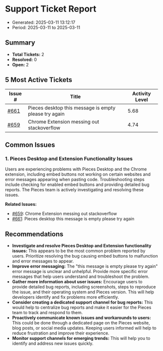 # Support Ticket Report
- Generated: 2025-03-11 13:12:17
- Period: 2025-03-11 to 2025-03-11

## Summary
- **Total Tickets:** 2
- **Resolved:** 0
- **Open:** 2

## 5 Most Active Tickets
| Issue # | Title | Activity Level |
|---------|-------|----------------|
| [#661](https://github.com/pieces-app/support/issues/661) | Pieces desktop this message is empty please try again | 5.68 |
| [#659](https://github.com/pieces-app/support/issues/659) | Chrome Extension messing out stackoverflow | 4.74 |

## Common Issues
### 1. Pieces Desktop and Extension Functionality Issues
Users are experiencing problems with Pieces Desktop and the Chrome extension, including embed buttons not working on certain websites and error messages appearing when pasting code. Troubleshooting steps include checking for enabled embed buttons and providing detailed bug reports. The Pieces team is actively investigating and resolving these issues.

**Related Issues:**
- [#659](https://github.com/pieces-app/support/issues/659): Chrome Extension messing out stackoverflow
- [#661](https://github.com/pieces-app/support/issues/661): Pieces desktop this message is empty please try again


## Recommendations
- **Investigate and resolve Pieces Desktop and Extension functionality issues:** This appears to be the most common problem reported by users. Prioritize resolving the bug causing embed buttons to malfunction and error messages to appear.
- **Improve error messaging:** The "this message is empty please try again" error message is unclear and unhelpful. Provide more specific error messages that help users understand and troubleshoot the problem.
- **Gather more information about user issues:** Encourage users to provide detailed bug reports, including screenshots, steps to reproduce the issue, and their operating system and Pieces version. This will help developers identify and fix problems more efficiently.
- **Consider creating a dedicated support channel for bug reports:** This would help to centralize bug reports and make it easier for the Pieces team to track and respond to them.
- **Proactively communicate known issues and workarounds to users:** This could be done through a dedicated page on the Pieces website, blog posts, or social media updates. Keeping users informed will help to reduce frustration and improve their experience.
- **Monitor support channels for emerging trends:** This will help you to identify and address new issues quickly. 
